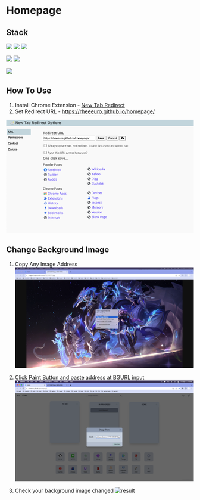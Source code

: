 # Homepage

## Stack

[![](https://img.shields.io/badge/React-61DAFB?style=for-the-badge&logo=React&logoColor=black)](#)
[![](https://img.shields.io/badge/TypeScript-3178C6?style=for-the-badge&logo=typescript&logoColor=white)](#)
[![](https://img.shields.io/badge/React_Hook_Form-EC5990?style=for-the-badge&logo=ReactHookForm&logoColor=white)](#)

[![](https://img.shields.io/badge/Tailwind_CSS-06B6D4?style=for-the-badge&logo=TailwindCSS&logoColor=white)](#)
[![](https://img.shields.io/badge/Styled_Components-DB7093?style=for-the-badge&logo=StyledComponents&logoColor=white)](#)

[![](https://img.shields.io/badge/Github_Pages-222222?style=for-the-badge&logo=GithubPages&logoColor=white)](#)

## How To Use

1. Install Chrome Extension - [New Tab Redirect](https://chrome.google.com/webstore/detail/new-tab-redirect/icpgjfneehieebagbmdbhnlpiopdcmna)
2. Set Redirect URL - https://rheeeuro.github.io/homepage/

![result](./img/01.png)

## Change Background Image

1. Copy Any Image Address
   ![result](./img/02.png)

2. Click Paint Button and paste address at BGURL input
   ![result](./img/03.png)

3. Check your background image changed
   ![result](./img/04.png)
